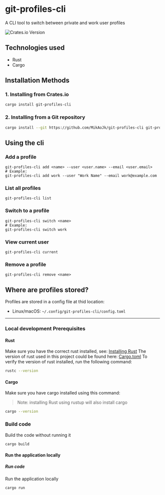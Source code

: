 # git-profiles-cli
A CLI tool to switch between private and work user profiles

![Crates.io Version](https://img.shields.io/crates/v/git-profiles-cli)


## Technologies used
* Rust
* Cargo

## Installation Methods
### 1. Installing from Crates.io
```bash script
cargo install git-profiles-cli
```
### 2. Installing from a Git repository
```bash script
cargo install --git https://github.com/MikAoJk/git-profiles-cli git-profiles-cli
```

## Using the cli

### Add a profile

```
git-profiles-cli add <name> --user <user.name> --email <user.email>
# Example:
git-profiles-cli add work --user "Work Name" --email work@example.com
```

### List all profiles

```
git-profiles-cli list
```

### Switch to a profile

```
git-profiles-cli switch <name>
# Example:
git-profiles-cli switch work
```

### View current user

```[LICENSE](../bible-group-meeting-notification-sms/LICENSE)
git-profiles-cli current
```

### Remove a profile

```
git-profiles-cli remove <name>
```

## Where are profiles stored?

Profiles are stored in a config file at thid location:
- Linux/macOS: `~/.config/git-profiles-cli/config.toml`

---


### Local development Prerequisites
#### Rust
Make sure you have the correct rust installed, see: [Installing Rust](https://www.rust-lang.org/learn/get-started)
The version of rust used in this project could be found here: [Cargo.toml](Cargo.toml)
To verify the version of rust installed, run the following command:
```bash script
rustc --version
```

#### Cargo
Make sure you have cargo installed using this command:
> Note: installing Rust using rustup will also install cargo
```bash script
cargo --version
```

### Build code
Build the code without running it
```bash script
cargo build
```

#### Run the application locally
##### Run code
Run the application locally
```bash script
cargo run
```

